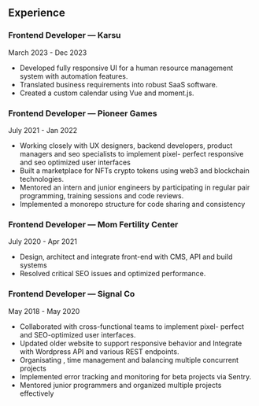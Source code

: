 ## Experience

### Frontend Developer — **Karsu**

March 2023 - Dec 2023

- Developed fully responsive UI for a human resource management system with automation features.
- Translated business requirements into robust SaaS software.
- Created a custom calendar using Vue and moment.js.

### Frontend Developer — **Pioneer Games**

July 2021 - Jan 2022 

- Working closely with UX designers, backend developers, product managers and seo specialists to implement pixel- perfect responsive and seo optimized user interfaces
- Built a marketplace for NFTs crypto tokens using web3 and
blockchain technologies.
- Mentored an intern and junior engineers by participating in
regular pair programming, training sessions and code reviews.
- Implemented a monorepo structure for code sharing and
consistency

### Frontend Developer — **Mom Fertility Center**

July 2020 - Apr 2021 

- Design, architect and integrate front-end with CMS, API and
build systems
- Resolved critical SEO issues and optimized performance.


<!-- pagebreak -->

### Frontend Developer — **Signal Co**

May 2018 - May 2020

- Collaborated with cross-functional teams to implement pixel-
perfect and SEO-optimized user interfaces.
- Updated older website to support responsive behavior and
Integrate with Wordpress API and various REST endpoints.
- Organisating , time management and balancing multiple
concurrent projects
- Implemented error tracking and monitoring for beta projects
via Sentry.
- Mentored junior programmers and organized multiple
projects effectively

